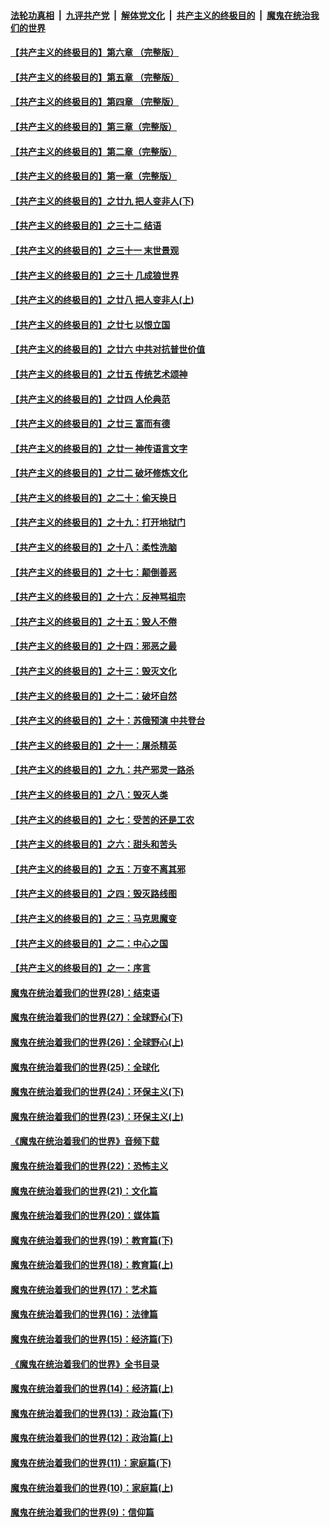 ####  [法轮功真相](../../../../basic/blob/master/README.md?t=10110626) &nbsp;|&nbsp; [九评共产党](../../../../9ping.md/blob/master/README.md?t=10110626) &nbsp;|&nbsp; [解体党文化](../../../../jtdwh.md/blob/master/README.md?t=10110626)  &nbsp;|&nbsp; [共产主义的终极目的](../../../../gczydzjmd.md/blob/master/README.md?t=10110626) &nbsp;|&nbsp; [魔鬼在统治我们的世界](../../../../mgztzwmdsj.md/blob/master/README.md?t=10110626) 

#### [【共产主义的终极目的】第六章 （完整版）](../pages/nsc422/n11428913.md?t=10110626) 

#### [【共产主义的终极目的】第五章 （完整版）](../pages/nsc422/n11428912.md?t=10110626) 

#### [【共产主义的终极目的】第四章 （完整版）](../pages/nsc422/n11428907.md?t=10110626) 

#### [【共产主义的终极目的】第三章（完整版）](../pages/nsc422/n11428848.md?t=10110626) 

#### [【共产主义的终极目的】第二章（完整版）](../pages/nsc422/n11428831.md?t=10110626) 

#### [【共产主义的终极目的】第一章（完整版）](../pages/nsc422/n11417651.md?t=10110626) 

#### [【共产主义的终极目的】之廿九 把人变非人(下)](../pages/nsc422/n11344140.md?t=10110626) 

#### [【共产主义的终极目的】之三十二 结语](../pages/nsc422/n11360535.md?t=10110626) 

#### [【共产主义的终极目的】之三十一 末世景观](../pages/nsc422/n11351129.md?t=10110626) 

#### [【共产主义的终极目的】之三十 几成狼世界](../pages/nsc422/n11348280.md?t=10110626) 

#### [【共产主义的终极目的】之廿八 把人变非人(上)](../pages/nsc422/n11340492.md?t=10110626) 

#### [【共产主义的终极目的】之廿七 以恨立国](../pages/nsc422/n11336944.md?t=10110626) 

#### [【共产主义的终极目的】之廿六 中共对抗普世价值](../pages/nsc422/n11324785.md?t=10110626) 

#### [【共产主义的终极目的】之廿五 传统艺术颂神](../pages/nsc422/n11296396.md?t=10110626) 

#### [【共产主义的终极目的】之廿四 人伦典范](../pages/nsc422/n11296397.md?t=10110626) 

#### [【共产主义的终极目的】之廿三 富而有德](../pages/nsc422/n11283598.md?t=10110626) 

#### [【共产主义的终极目的】之廿一 神传语言文字](../pages/nsc422/n11263265.md?t=10110626) 

#### [【共产主义的终极目的】之廿二 破坏修炼文化](../pages/nsc422/n11245728.md?t=10110626) 

#### [【共产主义的终极目的】之二十：偷天换日](../pages/nsc422/n11238846.md?t=10110626) 

#### [【共产主义的终极目的】之十九：打开地狱门](../pages/nsc422/n11206376.md?t=10110626) 

#### [【共产主义的终极目的】之十八：柔性洗脑](../pages/nsc422/n11199994.md?t=10110626) 

#### [【共产主义的终极目的】之十七：颠倒善恶](../pages/nsc422/n11179782.md?t=10110626) 

#### [【共产主义的终极目的】之十六：反神骂祖宗](../pages/nsc422/n11166798.md?t=10110626) 

#### [【共产主义的终极目的】之十五：毁人不倦](../pages/nsc422/n11166792.md?t=10110626) 

#### [【共产主义的终极目的】之十四：邪恶之最](../pages/nsc422/n11150249.md?t=10110626) 

#### [【共产主义的终极目的】之十三：毁灭文化](../pages/nsc422/n11135227.md?t=10110626) 

#### [【共产主义的终极目的】之十二：破坏自然](../pages/nsc422/n11135214.md?t=10110626) 

#### [【共产主义的终极目的】之十：苏俄预演 中共登台](../pages/nsc422/n11118424.md?t=10110626) 

#### [【共产主义的终极目的】之十一：屠杀精英](../pages/nsc422/n11118442.md?t=10110626) 

#### [【共产主义的终极目的】之九：共产邪灵一路杀](../pages/nsc422/n11114139.md?t=10110626) 

#### [【共产主义的终极目的】之八：毁灭人类](../pages/nsc422/n11108503.md?t=10110626) 

#### [【共产主义的终极目的】之七：受苦的还是工农](../pages/nsc422/n11101809.md?t=10110626) 

#### [【共产主义的终极目的】之六：甜头和苦头](../pages/nsc422/n11096971.md?t=10110626) 

#### [【共产主义的终极目的】之五：万变不离其邪](../pages/nsc422/n11091285.md?t=10110626) 

#### [【共产主义的终极目的】之四：毁灭路线图](../pages/nsc422/n11086284.md?t=10110626) 

#### [【共产主义的终极目的】之三：马克思魔变](../pages/nsc422/n11061941.md?t=10110626) 

#### [【共产主义的终极目的】之二：中心之国](../pages/nsc422/n11047728.md?t=10110626) 

#### [【共产主义的终极目的】之一：序言](../pages/nsc422/n11086077.md?t=10110626) 

#### [魔鬼在统治着我们的世界(28)：结束语](../pages/nsc422/n10936246.md?t=10110626) 

#### [魔鬼在统治着我们的世界(27)：全球野心(下)](../pages/nsc422/n10928319.md?t=10110626) 

#### [魔鬼在统治着我们的世界(26)：全球野心(上)](../pages/nsc422/n10900318.md?t=10110626) 

#### [魔鬼在统治着我们的世界(25)：全球化](../pages/nsc422/n10788205.md?t=10110626) 

#### [魔鬼在统治着我们的世界(24)：环保主义(下)](../pages/nsc422/n10695307.md?t=10110626) 

#### [魔鬼在统治着我们的世界(23)：环保主义(上)](../pages/nsc422/n10688613.md?t=10110626) 

#### [《魔鬼在统治着我们的世界》音频下载](../pages/nsc422/n10635553.md?t=10110626) 

#### [魔鬼在统治着我们的世界(22)：恐怖主义](../pages/nsc422/n10614727.md?t=10110626) 

#### [魔鬼在统治着我们的世界(21)：文化篇](../pages/nsc422/n10597706.md?t=10110626) 

#### [魔鬼在统治着我们的世界(20)：媒体篇](../pages/nsc422/n10586579.md?t=10110626) 

#### [魔鬼在统治着我们的世界(19)：教育篇(下)](../pages/nsc422/n10564808.md?t=10110626) 

#### [魔鬼在统治着我们的世界(18)：教育篇(上)](../pages/nsc422/n10526970.md?t=10110626) 

#### [魔鬼在统治着我们的世界(17)：艺术篇](../pages/nsc422/n10499093.md?t=10110626) 

#### [魔鬼在统治着我们的世界(16)：法律篇](../pages/nsc422/n10485969.md?t=10110626) 

#### [魔鬼在统治着我们的世界(15)：经济篇(下)](../pages/nsc422/n10469975.md?t=10110626) 

#### [《魔鬼在统治着我们的世界》全书目录](../pages/nsc422/n10464261.md?t=10110626) 

#### [魔鬼在统治着我们的世界(14)：经济篇(上)](../pages/nsc422/n10457370.md?t=10110626) 

#### [魔鬼在统治着我们的世界(13)：政治篇(下)](../pages/nsc422/n10448270.md?t=10110626) 

#### [魔鬼在统治着我们的世界(12)：政治篇(上)](../pages/nsc422/n10444576.md?t=10110626) 

#### [魔鬼在统治着我们的世界(11)：家庭篇(下)](../pages/nsc422/n10440961.md?t=10110626) 

#### [魔鬼在统治着我们的世界(10)：家庭篇(上)](../pages/nsc422/n10435448.md?t=10110626) 

#### [魔鬼在统治着我们的世界(9)：信仰篇](../pages/nsc422/n10432159.md?t=10110626) 

